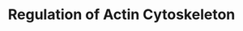 ---
annotations:
- id: PW:0000004
  parent: regulatory pathway
  type: Pathway Ontology
  value: regulatory pathway
authors:
- MaintBot
- Mkutmon
description: http://www.genome.jp/kegg/pathway/hsa/hsa04810.html
last-edited: 2013-10-24
organisms:
- Canis familiaris
redirect_from:
- /index.php/Pathway:WP1178
- /instance/WP1178
revision: null
schema-jsonld:
- '@context': https://schema.org/
  '@id': https://wikipathways.github.io/pathways/WP1178.html
  '@type': Dataset
  creator:
    '@type': Organization
    name: WikiPathways
  description: http://www.genome.jp/kegg/pathway/hsa/hsa04810.html
  keywords:
  - ABI2
  - ACTB
  - ACTN1
  - APC
  - ARHGAP35
  - ARHGEF1
  - ARHGEF4
  - ARHGEF6
  - ARHGEF7
  - ARPC5
  - Acetylcholine
  - Adherens junction
  - Apc2
  - BAIAP2
  - BCAR1
  - BDKRB1
  - BDKRB2
  - BRAF
  - Bradykinin
  - C11orf13
  - CD14
  - CDC42
  - CFL1
  - CFL2
  - CHRM1
  - CHRM2
  - CHRM3
  - CHRM4
  - CHRM5
  - CRK
  - CSK
  - CYFIP2
  - DIAP1
  - DIAP3
  - DOCK1
  - EGF
  - EGFR
  - EZR
  - F2R
  - FGD1
  - FGF1
  - FGF10
  - FGF11
  - FGF12
  - FGF13
  - FGF14
  - FGF15
  - FGF16
  - FGF17
  - FGF18
  - FGF2
  - FGF20
  - FGF21
  - FGF23
  - FGF3
  - FGF4
  - FGF5
  - FGF6
  - FGF7
  - FGF8
  - FGF9
  - FGFR2
  - FGFR3
  - FGFR4
  - FN1
  - Focal Adhesion
  - GIT1
  - GNA12
  - GNA13
  - GSN
  - INS1
  - INS2
  - IQGAP1
  - ITGA1
  - KRAS
  - LIMK1
  - LOC100686332
  - LOC100856038
  - LOC100856339
  - LOC100856477
  - LOC100856539
  - LOC442775
  - LOC442937
  - LOC490390
  - LOC607701
  - LOC612404
  - LPS
  - MAP2K1
  - MAP2K2
  - MAPK Signaling
  - MAPK1
  - MAPK3
  - MAPK4
  - MAPK6
  - MOS
  - MRAS
  - MSN
  - MYH10
  - MYL1
  - MYL3
  - MYLK
  - NCKAP1
  - NRAS
  - PAK1
  - PAK2
  - PAK3
  - PAK4
  - PAK7
  - PDGFA
  - PDGFB
  - PDGFRA
  - PDGFRB
  - PFN1
  - PIK3C2A
  - PIK3C2B
  - PIK3C2G
  - PIK3C3
  - PIK3CA
  - PIK3CB
  - PIK3CD
  - PIK3CG
  - PIK3R1
  - PIK3R2
  - PIK3R4
  - PIK3R5
  - PIP2
  - PIP3
  - PIP4K2A
  - PIP4K2B
  - PIP4K2C
  - PIP5K1A
  - PIP5K1B
  - PIP5K1C
  - PIP5KL1
  - PPP1R12A
  - PTK2
  - PXN
  - RAC1
  - RAC1P4
  - RAC2
  - RAC3
  - RAF1
  - RDX
  - RHOA
  - ROCK1
  - ROCK2
  - RRAS
  - RRAS2
  - SLC9A1
  - SOS1
  - SOS2
  - SSH1
  - SSH2
  - SSH3
  - TMSB4X
  - VAV1
  - VCL
  - VIL1
  - WAS
  - WASF1
  - WASF2
  - pathway
  license: CC0
  name: Regulation of Actin Cytoskeleton
seo: CreativeWork
title: Regulation of Actin Cytoskeleton
wpid: WP1178
---